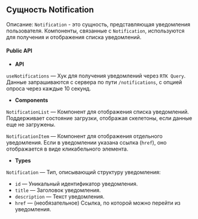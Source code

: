 ## Сущность Notification

Описание:
`Notification` - это сущность, представляющая уведомления пользователя. Компоненты, связанные с `Notification`, используются для получения и отображения списка уведомлений.

#### Public API

- **API**

`useNotifications` — Хук для получения уведомлений через `RTK Query`. Данные запрашиваются с сервера по пути `/notifications`, с опцией опроса через каждые 10 секунд.

- **Components**

`NotificationList` — Компонент для отображения списка уведомлений. Поддерживает состояние загрузки, отображая скелетоны, если данные еще не загружены.

`NotificationItem` — Компонент для отображения отдельного уведомления. Если в уведомлении указана ссылка (`href`), оно отображается в виде кликабельного элемента.

- **Types**

`Notification` — Тип, описывающий структуру уведомления:
- `id` — Уникальный идентификатор уведомления.
- `title` — Заголовок уведомления.
- `description` — Текст уведомления.
- `href` — (необязательное) Ссылка, по которой можно перейти из уведомления.
